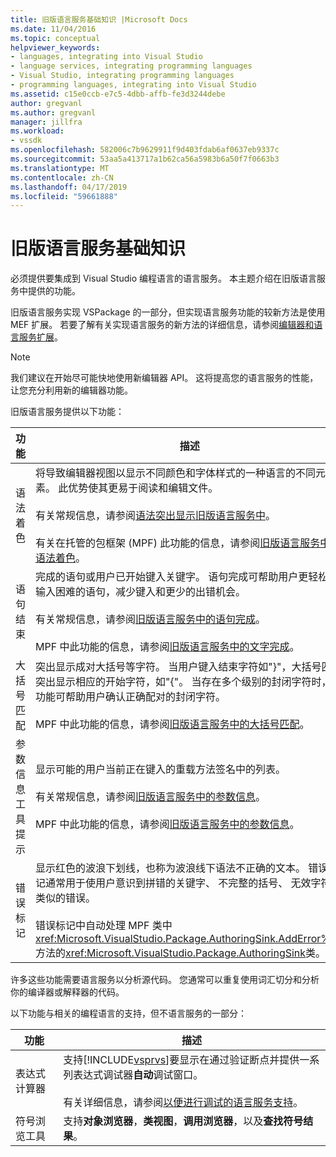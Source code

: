 ```yaml
---
title: 旧版语言服务基础知识 |Microsoft Docs
ms.date: 11/04/2016
ms.topic: conceptual
helpviewer_keywords:
- languages, integrating into Visual Studio
- language services, integrating programming languages
- Visual Studio, integrating programming languages
- programming languages, integrating into Visual Studio
ms.assetid: c15e0ccb-e7c5-4dbb-affb-fe3d3244debe
author: gregvanl
ms.author: gregvanl
manager: jillfra
ms.workload:
- vssdk
ms.openlocfilehash: 582006c7b9629911f9d403fdab6af0637eb9337c
ms.sourcegitcommit: 53aa5a413717a1b62ca56a5983b6a50f7f0663b3
ms.translationtype: MT
ms.contentlocale: zh-CN
ms.lasthandoff: 04/17/2019
ms.locfileid: "59661888"
---
```

# <a name="legacy-language-service-essentials"></a>旧版语言服务基础知识
必须提供要集成到 Visual Studio 编程语言的语言服务。 本主题介绍在旧版语言服务中提供的功能。

 旧版语言服务实现 VSPackage 的一部分，但实现语言服务功能的较新方法是使用 MEF 扩展。 若要了解有关实现语言服务的新方法的详细信息，请参阅[编辑器和语言服务扩展](../../extensibility/editor-and-language-service-extensions.md)。

> [!NOTE]
>  我们建议在开始尽可能快地使用新编辑器 API。 这将提高您的语言服务的性能，让您充分利用新的编辑器功能。

 旧版语言服务提供以下功能：

|功能|描述|
|-------------|-----------------|
|语法着色|将导致编辑器视图以显示不同颜色和字体样式的一种语言的不同元素。 此优势使其更易于阅读和编辑文件。<br /><br /> 有关常规信息，请参阅[语法突出显示旧版语言服务中](../../extensibility/internals/syntax-coloring-in-a-legacy-language-service.md)。<br /><br /> 有关在托管的包框架 (MPF) 此功能的信息，请参阅[旧版语言服务中的语法着色](../../extensibility/internals/syntax-colorizing-in-a-legacy-language-service.md)。|
|语句结束|完成的语句或用户已开始键入关键字。 语句完成可帮助用户更轻松地输入困难的语句，减少键入和更少的出错机会。<br /><br /> 有关常规信息，请参阅[旧版语言服务中的语句完成](../../extensibility/internals/statement-completion-in-a-legacy-language-service.md)。<br /><br /> MPF 中此功能的信息，请参阅[旧版语言服务中的文字完成](../../extensibility/internals/word-completion-in-a-legacy-language-service.md)。|
|大括号匹配|突出显示成对大括号等字符。 当用户键入结束字符如"}"，大括号匹配突出显示相应的开始字符，如"{"。 当存在多个级别的封闭字符时，此功能可帮助用户确认正确配对的封闭字符。<br /><br /> MPF 中此功能的信息，请参阅[旧版语言服务中的大括号匹配](../../extensibility/internals/brace-matching-in-a-legacy-language-service.md)。|
|参数信息工具提示|显示可能的用户当前正在键入的重载方法签名中的列表。<br /><br /> 有关常规信息，请参阅[旧版语言服务中的参数信息](../../extensibility/internals/parameter-info-in-a-legacy-language-service1.md)。<br /><br /> MPF 中此功能的信息，请参阅[旧版语言服务中的参数信息](../../extensibility/internals/parameter-info-in-a-legacy-language-service2.md)。|
|错误标记|显示红色的波浪下划线，也称为波浪线下语法不正确的文本。 错误标记通常用于使用户意识到拼错的关键字、 不完整的括号、 无效字符和类似的错误。<br /><br /> 错误标记中自动处理 MPF 类中<xref:Microsoft.VisualStudio.Package.AuthoringSink.AddError%2A>方法的<xref:Microsoft.VisualStudio.Package.AuthoringSink>类。|

 许多这些功能需要语言服务以分析源代码。 您通常可以重复使用词汇切分和分析你的编译器或解释器的代码。

 以下功能与相关的编程语言的支持，但不语言服务的一部分：

| 功能 | 描述 |
|-----------------------| - |
| 表达式计算器 | 支持[!INCLUDE[vsprvs](../../code-quality/includes/vsprvs_md.md)]要显示在通过验证断点并提供一系列表达式调试器**自动**调试窗口。<br /><br /> 有关详细信息，请参阅[以便进行调试的语言服务支持](../../extensibility/internals/language-service-support-for-debugging.md)。 |
| 符号浏览工具 | 支持**对象浏览器**，**类视图**，**调用浏览器**，以及**查找符号结果**。 |
